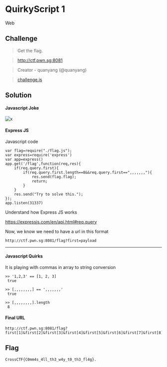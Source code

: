 # QuirkyScript 1
Web

## Challenge 
> Get the flag.

> http://ctf.pwn.sg:8081

> Creator - quanyang (@quanyang)

> [challenge.js](challenge.js)

## Solution

#### Javascript Joke
![x](https://i.redditmedia.com/1UhkJVkzV9q8VEmWxyRPL8yaR9vo8vusV5xn_n-YZN8.png?s=bb40fdc322b94372465c4fbea06cecbc)

#### Express JS

Javascript code

	var flag=require("./flag.js");
	var express=require('express')
	var app=express()
	app.get('/flag',function(req,res){
		if(req.query.first){
			if(req.query.first.length==8&&req.query.first==",,,,,,,"){
				res.send(flag.flag);
				return;
			}
		}
		res.send("Try to solve this.");
	});
	app.listen(31337)

Understand how Express JS works

https://expressjs.com/en/api.html#req.query


Now, we know we need to have a url in this format

	http://ctf.pwn.sg:8081/flag?first=payload

---

#### Javascript Quirks

It is playing with commas in array to string conversion

	>> '1,2,3' == [1, 2, 3]
	 true

	>> [,,,,,,,,] == ',,,,,,,'
	 true

	>> [,,,,,,,,].length
	 8

#### Final URL

	http://ctf.pwn.sg:8081/flag?first[1]&first[2]&first[3]&first[4]&first[5]&first[6]&first[7]&first[8]

## Flag

	CrossCTF{C0mm4s_4ll_th3_w4y_t0_th3_fl4g}.
